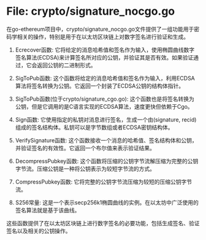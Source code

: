 # File: crypto/signature_nocgo.go

在go-ethereum项目中，crypto/signature_nocgo.go文件提供了一组功能用于密码学相关的操作，特别是用于在以太坊区块链上对数字签名进行验证和生成。

1. Ecrecover函数: 它将给定的消息哈希值和签名作为输入，使用椭圆曲线数字签名算法(ECDSA)来计算签名所对应的公钥，并验证其是否有效。如果验证通过，它会返回公钥的二进制形式。

2. SigToPub函数: 这个函数将给定的消息哈希值和签名作为输入，利用ECDSA算法将签名转换为公钥。它返回一个封装了ECDSA公钥的结构体指针。

3. SigToPub函数(位于crypto/signature_cgo.go): 这个函数也是将签名转换为公钥，但是它调用的是C语言实现的ECDSA算法，速度更快但依赖于Cgo。

4. Sign函数: 它使用指定的私钥对消息进行签名，生成一个由(signature, recid)组成的签名结构体。私钥可以是字节数组或者ECDSA密钥结构体。

5. VerifySignature函数: 这个函数接收一个消息的哈希值、签名结构体和公钥，并验证签名的有效性。它返回一个布尔值来表示验证结果。

6. DecompressPubkey函数: 这个函数将压缩的公钥字节流解压缩为完整的公钥字节流。压缩公钥是一种将公钥表示为较短字节流的方式。

7. CompressPubkey函数: 它将完整的公钥字节流压缩为较短的压缩公钥字节流。

8. S256常量: 这是一个表示secp256k1椭圆曲线的实例。在以太坊中广泛使用的签名算法就是基于该曲线。

这些函数提供了在以太坊区块链上进行数字签名的必要功能，包括生成签名、验证签名以及相关的公钥操作。

